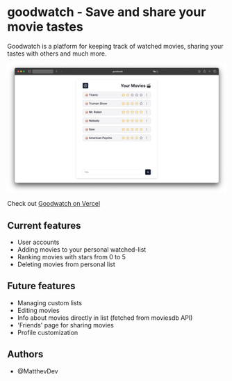 # goodwatch - Save and share your movie tastes

Goodwatch is a platform for keeping track of watched movies, sharing your tastes with others and much more.

<img width="1280" alt="goodwatch demo image" src="/public/images/demo.png">

Check out [Goodwatch on Vercel](https://goodwatch.vercel.app)

## Current features

 - User accounts
 - Adding movies to your personal watched-list
 - Ranking movies with stars from 0 to 5
 - Deleting movies from personal list

## Future features

 - Managing custom lists
 - Editing movies
 - Info about movies directly in list (fetched from moviesdb API)
 - 'Friends' page for sharing movies
 - Profile customization

## Authors

 - @MatthevDev
